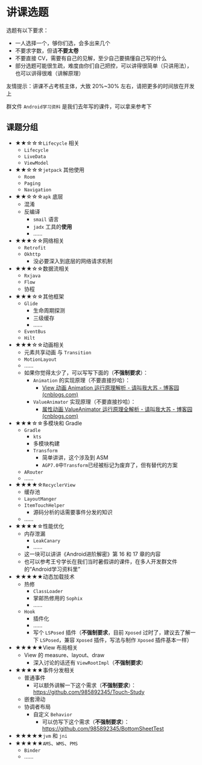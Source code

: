 # 讲课选题

选题有以下要求：

- 一人选择一个，够你们选，会多出来几个
- 不要求字数，但请**不要太卷**
- 不要直接 CV，需要有自己的见解，至少自己要搞懂自己写的什么
- 部分选题可能很生疏，难度由你们自己把控，可以讲得很简单（只讲用法），也可以讲得很难（讲解原理）

友情提示：讲课不占考核主体，大致 20%~30% 左右，请把更多的时间放在开发上

群文件 `Android学习资料` 是我们去年写的课件，可以拿来参考下

## 课题分组

- ★★☆☆☆`Lifecycle` 相关
  - `Lifecycle`
  - `LiveData`
  - `ViewModel`
- ★★☆☆☆`jetpack` 其他使用
  - `Room`
  - `Paging`
  - `Navigation`
- ★★☆☆☆`apk` 底层
  - 混淆
  - 反编译
    - `smail` 语言
    - `jadx` 工具的**使用**
    - ......
- ★★★☆☆网络相关
  - `Retrofit`
  - `Okhttp`
    - 没必要深入到底层的网络请求机制
- ★★★☆☆数据流相关
  - `Rxjava`
  - `Flow`
  - 协程
- ★★★☆☆其他框架
  - `Glide`
    - 生命周期探测
    - 三级缓存
    - ......
  - `EventBus`
  - `Hilt`
- ★★★☆☆动画相关
  - 元素共享动画 与 `Transition`
  - `MotionLayout`
  - ......
  - 如果你觉得太少了，可以写写下面的（**不强制要求**）：
    - `Animation` 的实现原理（不要直接抄哈）：
      - [View 动画 Animation 运行原理解析 - 请叫我大苏 - 博客园 (cnblogs.com)](https://www.cnblogs.com/dasusu/articles/8287822.html)
    - `ValueAnimator` 实现原理（不要直接抄哈）：
      - [属性动画 ValueAnimator 运行原理全解析 - 请叫我大苏 - 博客园 (cnblogs.com)](https://www.cnblogs.com/dasusu/articles/8595422.html)
- ★★★☆☆多模块和 Gradle
  - `Gradle`
    - `kts`
    - 多模块构建
    - `Transform`
      - 简单讲讲，这个涉及到 ASM
      - `AGP7.0`中`Transform`已经被标记为废弃了，但有替代的方案
  - `ARouter`
  - ......
- ★★★★☆`RecyclerView`
  - 缓存池
  - `LayoutManger`
  - `ItemTouchHelper`
    - 源码分析的话需要事件分发的知识
  - ......
- ★★★★☆性能优化
  - 内存泄漏
    - `LeakCanary`
    - ......
  - 这一块可以讲讲《Android进阶解密》第 16 和 17 章的内容
  - 也可以参考王兮学长在我们当时暑假讲的课件，在多人开发群文件的“Android学习资料里”
- ★★★★★动态加载技术
  - 热修
    - `ClassLoader`
    - 掌邮热修用的 `Sophix`
    - ......
  - `Hook`
    - 插件化
    - ......
    - 写个 `LSPosed` 插件（**不强制要求**，目前 `Xposed` 过时了，建议去了解一下 `LSPosed`，兼容 `Xposed` 插件，写法与制作 `Xposed` 插件基本一样）
- ★★★★★View 布局相关
  - View 的 measure、layout、draw
    - 深入讨论的话还有 `ViewRootImpl`（**不强制要求**）
- ★★★★★事件分发相关
  - 普通事件
    - 可以额外讲解一下这个需求（**不强制要求**）：https://github.com/985892345/Touch-Study
  - 嵌套滑动
  - 协调者布局
    - 自定义 `Behavior`
      - 可以仿写下这个需求（**不强制要求**）：https://github.com/985892345/BottomSheetTest
- ★★★★★`jvm` 和 `jni`
- ★★★★★`AMS`、`WMS`、`PMS `
  - `Binder`
  - ......